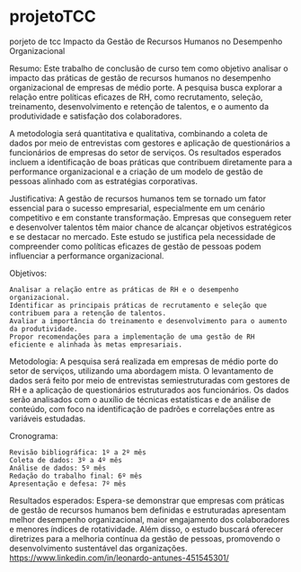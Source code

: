 # projetoTCC
porjeto de tcc 
 Impacto da Gestão de Recursos Humanos no Desempenho Organizacional

Resumo: Este trabalho de conclusão de curso tem como objetivo analisar o impacto das práticas de gestão de recursos humanos no desempenho organizacional de empresas de médio porte. A pesquisa busca explorar a relação entre políticas eficazes de RH, como recrutamento, seleção, treinamento, desenvolvimento e retenção de talentos, e o aumento da produtividade e satisfação dos colaboradores.

A metodologia será quantitativa e qualitativa, combinando a coleta de dados por meio de entrevistas com gestores e aplicação de questionários a funcionários de empresas do setor de serviços. Os resultados esperados incluem a identificação de boas práticas que contribuem diretamente para a performance organizacional e a criação de um modelo de gestão de pessoas alinhado com as estratégias corporativas.

Justificativa: A gestão de recursos humanos tem se tornado um fator essencial para o sucesso empresarial, especialmente em um cenário competitivo e em constante transformação. Empresas que conseguem reter e desenvolver talentos têm maior chance de alcançar objetivos estratégicos e se destacar no mercado. Este estudo se justifica pela necessidade de compreender como políticas eficazes de gestão de pessoas podem influenciar a performance organizacional.

Objetivos:

    Analisar a relação entre as práticas de RH e o desempenho organizacional.
    Identificar as principais práticas de recrutamento e seleção que contribuem para a retenção de talentos.
    Avaliar a importância do treinamento e desenvolvimento para o aumento da produtividade.
    Propor recomendações para a implementação de uma gestão de RH eficiente e alinhada às metas empresariais.

Metodologia: A pesquisa será realizada em empresas de médio porte do setor de serviços, utilizando uma abordagem mista. O levantamento de dados será feito por meio de entrevistas semiestruturadas com gestores de RH e a aplicação de questionários estruturados aos funcionários. Os dados serão analisados com o auxílio de técnicas estatísticas e de análise de conteúdo, com foco na identificação de padrões e correlações entre as variáveis estudadas.

Cronograma:

    Revisão bibliográfica: 1º a 2º mês
    Coleta de dados: 3º a 4º mês
    Análise de dados: 5º mês
    Redação do trabalho final: 6º mês
    Apresentação e defesa: 7º mês

Resultados esperados: Espera-se demonstrar que empresas com práticas de gestão de recursos humanos bem definidas e estruturadas apresentam melhor desempenho organizacional, maior engajamento dos colaboradores e menores índices de rotatividade. Além disso, o estudo buscará oferecer diretrizes para a melhoria contínua da gestão de pessoas, promovendo o desenvolvimento sustentável das organizações.
https://www.linkedin.com/in/leonardo-antunes-451545301/
